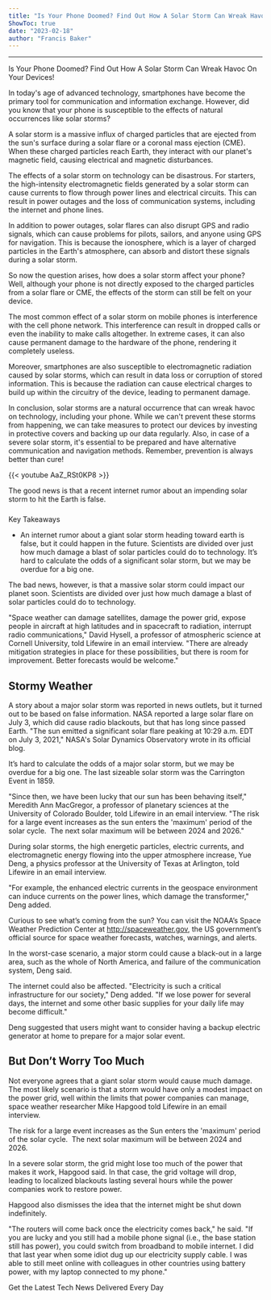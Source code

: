 ```yaml
---
title: "Is Your Phone Doomed? Find Out How A Solar Storm Can Wreak Havoc On Your Devices!"
ShowToc: true 
date: "2023-02-18"
author: "Francis Baker"
---
```

*****
Is Your Phone Doomed? Find Out How A Solar Storm Can Wreak Havoc On Your Devices!

In today's age of advanced technology, smartphones have become the primary tool for communication and information exchange. However, did you know that your phone is susceptible to the effects of natural occurrences like solar storms?

A solar storm is a massive influx of charged particles that are ejected from the sun's surface during a solar flare or a coronal mass ejection (CME). When these charged particles reach Earth, they interact with our planet's magnetic field, causing electrical and magnetic disturbances.

The effects of a solar storm on technology can be disastrous. For starters, the high-intensity electromagnetic fields generated by a solar storm can cause currents to flow through power lines and electrical circuits. This can result in power outages and the loss of communication systems, including the internet and phone lines.

In addition to power outages, solar flares can also disrupt GPS and radio signals, which can cause problems for pilots, sailors, and anyone using GPS for navigation. This is because the ionosphere, which is a layer of charged particles in the Earth's atmosphere, can absorb and distort these signals during a solar storm.

So now the question arises, how does a solar storm affect your phone? Well, although your phone is not directly exposed to the charged particles from a solar flare or CME, the effects of the storm can still be felt on your device.

The most common effect of a solar storm on mobile phones is interference with the cell phone network. This interference can result in dropped calls or even the inability to make calls altogether. In extreme cases, it can also cause permanent damage to the hardware of the phone, rendering it completely useless.

Moreover, smartphones are also susceptible to electromagnetic radiation caused by solar storms, which can result in data loss or corruption of stored information. This is because the radiation can cause electrical charges to build up within the circuitry of the device, leading to permanent damage.

In conclusion, solar storms are a natural occurrence that can wreak havoc on technology, including your phone. While we can't prevent these storms from happening, we can take measures to protect our devices by investing in protective covers and backing up our data regularly. Also, in case of a severe solar storm, it's essential to be prepared and have alternative communication and navigation methods. Remember, prevention is always better than cure!

{{< youtube AaZ_RSt0KP8 >}} 




The good news is that a recent internet rumor about an impending solar storm to hit the Earth is false. 

 
### 
Key Takeaways
 
- An internet rumor about a giant solar storm heading toward earth is false, but it could happen in the future. Scientists are divided over just how much damage a blast of solar particles could do to technology. It’s hard to calculate the odds of a significant solar storm, but we may be overdue for a big one.

 

The bad news, however, is that a massive solar storm could impact our planet soon. Scientists are divided over just how much damage a blast of solar particles could do to technology. 

 

"Space weather can damage satellites, damage the power grid, expose people in aircraft at high latitudes and in spacecraft to radiation, interrupt radio communications," David Hysell, a professor of atmospheric science at Cornell University, told Lifewire in an email interview. "There are already mitigation strategies in place for these possibilities, but there is room for improvement. Better forecasts would be welcome." 

 
##   Stormy Weather  
 

A story about a major solar storm was reported in news outlets, but it turned out to be based on false information. NASA reported a large solar flare on July 3, which did cause radio blackouts, but that has long since passed Earth. "The sun emitted a significant solar flare peaking at 10:29 a.m. EDT on July 3, 2021," NASA's Solar Dynamics Observatory wrote in its official blog.

 

It’s hard to calculate the odds of a major solar storm, but we may be overdue for a big one. The last sizeable solar storm was the Carrington Event in 1859.  

 

"Since then, we have been lucky that our sun has been behaving itself," Meredith Ann MacGregor, a professor of planetary sciences at the University of Colorado Boulder, told Lifewire in an email interview. "The risk for a large event increases as the sun enters the 'maximum' period of the solar cycle.  The next solar maximum will be between 2024 and 2026."

 

During solar storms, the high energetic particles, electric currents, and electromagnetic energy flowing into the upper atmosphere increase, Yue Deng, a physics professor at the University of Texas at Arlington, told Lifewire in an email interview. 

 

"For example, the enhanced electric currents in the geospace environment can induce currents on the power lines, which damage the transformer," Deng added. 

 

Curious to see what’s coming from the sun? You can visit the NOAA’s Space Weather Prediction Center at http://spaceweather.gov, the US government’s official source for space weather forecasts, watches, warnings, and alerts.

 

In the worst-case scenario, a major storm could cause a black-out in a large area, such as the whole of North America, and failure of the communication system, Deng said. 

 

The internet could also be affected. "Electricity is such a critical infrastructure for our society," Deng added. "If we lose power for several days, the internet and some other basic supplies for your daily life may become difficult." 

 

Deng suggested that users might want to consider having a backup electric generator at home to prepare for a major solar event. 

 
##   But Don’t Worry Too Much  
 

Not everyone agrees that a giant solar storm would cause much damage. The most likely scenario is that a storm would have only a modest impact on the power grid, well within the limits that power companies can manage, space weather researcher Mike Hapgood told Lifewire in an email interview. 

 
The risk for a large event increases as the Sun enters the 'maximum' period of the solar cycle.  The next solar maximum will be between 2024 and 2026.
 

In a severe solar storm, the grid might lose too much of the power that makes it work, Hapgood said. In that case, the grid voltage will drop, leading to localized blackouts lasting several hours while the power companies work to restore power. 

 

Hapgood also dismisses the idea that the internet might be shut down indefinitely. 

 

"The routers will come back once the electricity comes back," he said. "If you are lucky and you still had a mobile phone signal (i.e., the base station still has power), you could switch from broadband to mobile internet. I did that last year when some idiot dug up our electricity supply cable. I was able to still meet online with colleagues in other countries using battery power, with my laptop connected to my phone."

 

Get the Latest Tech News Delivered Every Day




